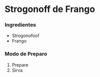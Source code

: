 # Strogonoff de Frango
### Ingredientes
* Strogonofoof
* Frango

### Modo de Preparo
1. Prepare
2. Sirva